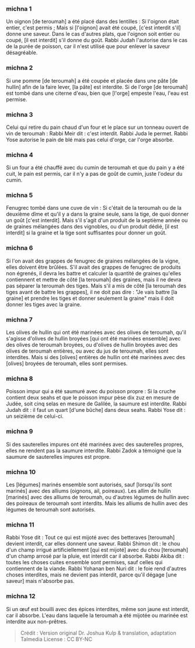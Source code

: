 
### michna 1
Un oignon [de teroumah] a été placé dans des lentilles : Si l'oignon était entier, c'est permis ; Mais si [l'oignon] avait été coupé, [c'est interdit s'il] donne une saveur. Dans le cas d'autres plats, que l'oignon soit entier ou coupé, [il est interdit] s'il donne du goût. Rabbi Judah l'autorise dans le cas de la purée de poisson, car il n'est utilisé que pour enlever la saveur désagréable.

### michna 2
Si une pomme [de teroumah] a été coupée et placée dans une pâte [de hullin] afin de la faire lever, [la pâte] est interdite. Si de l'orge [de teroumah] est tombé dans une citerne d'eau, bien que [l'orge] empeste l'eau, l'eau est permise.

### michna 3
Celui qui retire du pain chaud d'un four et le place sur un tonneau ouvert de vin de teroumah : Rabbi Meir dit : c'est interdit. Rabbi Juda le permet. Rabbi Yose autorise le pain de blé mais pas celui d'orge, car l'orge absorbe.

### michna 4
Si un four a été chauffé avec du cumin de teroumah et que du pain y a été cuit, le pain est permis, car il n'y a pas de goût de cumin, juste l'odeur du cumin.

### michna 5
Fenugrec tombé dans une cuve de vin : Si c'était de la teroumah ou de la deuxième dîme et qu'il y a dans la graine seule, sans la tige, de quoi donner un goût [c'est interdit]. Mais s'il s'agit d'un produit de la septième année ou de graines mélangées dans des vignobles, ou d'un produit dédié, [il est interdit] si la graine et la tige sont suffisantes pour donner un goût.

### michna 6
Si l'on avait des grappes de fenugrec de graines mélangées de la vigne, elles doivent être brûlées. S'il avait des grappes de fenugrec de produits non égrenés, il devra les battre et calculer la quantité de graines qu'elles contiennent et mettre de côté [la teroumah] des graines, mais il ne devra pas séparer la teroumah des tiges. Mais s'il a mis de côté [la teroumah des tiges avant de battre les grappes], il ne doit pas dire : "Je vais battre [la graine] et prendre les tiges et donner seulement la graine" mais il doit donner les tiges avec la graine.

### michna 7
Les olives de hullin qui ont été marinées avec des olives de teroumah, qu'il s'agisse d'olives de hullin broyées [qui ont été marinées ensemble] avec des olives de teroumah broyées, ou d'olives de hullin broyées avec des olives de teroumah entières, ou avec du jus de teroumah, elles sont interdites. Mais si des [olives] entières de hullin ont été marinées avec des [olives] broyées de teroumah, elles sont permises.

### michna 8
Poisson impur qui a été saumuré avec du poisson propre : Si la cruche contient deux seahs et que le poisson impur pèse dix zuz en mesure de Judée, soit cinq selas en mesure de Galilée, la saumure est interdite. Rabbi Judah dit : il faut un quart [d'une bûche] dans deux seahs. Rabbi Yose dit : un seizième de celui-ci.

### michna 9
Si des sauterelles impures ont été marinées avec des sauterelles propres, elles ne rendent pas la saumure interdite. Rabbi Zadok a témoigné que la saumure de sauterelles impures est propre.

### michna 10
Les [légumes] marinés ensemble sont autorisés, sauf [lorsqu'ils sont marinés] avec des alliums (oignons, ail, poireaux). Les allim de hullin [marinés] avec des alliums de teroumah, ou d'autres légumes de hullin avec des poireaux de teroumah sont interdits. Mais les alliums de hullin avec des légumes de teroumah sont autorisés.

### michna 11
Rabbi Yose dit : Tout ce qui est mijoté avec des betteraves [teroumah] devient interdit, car elles donnent une saveur. Rabbi Shimon dit : le chou d'un champ irrigué artificiellement [qui est mijoté] avec du chou [teroumah] d'un champ arrosé par la pluie, est interdit car il absorbe. Rabbi Akiba dit : toutes les choses cuites ensemble sont permises, sauf celles qui contiennent de la viande. Rabbi Yohanan ben Nuri dit : le foie rend d'autres choses interdites, mais ne devient pas interdit, parce qu'il dégage [une saveur] mais n'absorbe pas.

### michna 12
Si un œuf est bouilli avec des épices interdites, même son jaune est interdit, car il absorbe. L'eau dans laquelle la teroumah a été mijotée ou marinée est interdite aux non-prêtres.

>Crédit : Version original Dr. Joshua Kulp & translation, adaptation Talmedia
>License : CC BY-NC